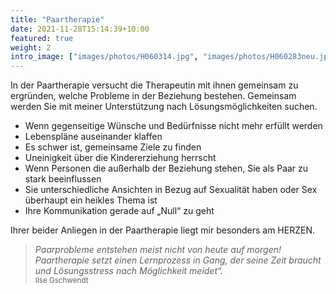 ```yaml
---
title: "Paartherapie"
date: 2021-11-28T15:14:39+10:00
featured: true
weight: 2
intro_image: ["images/photos/H060314.jpg", "images/photos/H060283neu.jpg",  "images/photos/H060361.jpg"]
---
```

In der Paartherapie versucht die Therapeutin mit ihnen gemeinsam zu ergründen, welche Probleme in der Beziehung bestehen. Gemeinsam werden Sie mit meiner Unterstützung nach Lösungsmöglichkeiten suchen.

* Wenn gegenseitige Wünsche und Bedürfnisse nicht mehr erfüllt werden
* Lebenspläne auseinander klaffen
* Es schwer ist, gemeinsame Ziele zu finden
* Uneinigkeit über die Kindererziehung herrscht
* Wenn Personen die außerhalb der Beziehung stehen, Sie als Paar zu stark beeinflussen
* Sie unterschiedliche Ansichten in Bezug auf Sexualität haben oder Sex überhaupt ein heikles Thema ist
* Ihre Kommunikation gerade auf „Null“ zu geht

Ihrer beider Anliegen in der Paartherapie liegt mir besonders am HERZEN.

>*Paarprobleme entstehen meist nicht von heute auf morgen! Paartherapie setzt einen Lernprozess in Gang, der seine Zeit braucht und Lösungsstress nach Möglichkeit meidet“.* <br><sub>Ilse Gschwendt<sub>